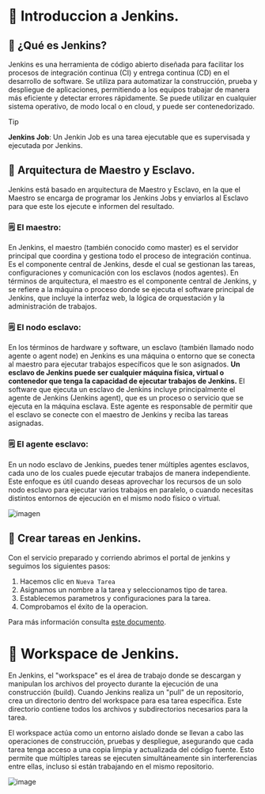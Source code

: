 # 📌 Introduccion a Jenkins.

## 📓 ¿Qué es Jenkins?
Jenkins es una herramienta de código abierto diseñada para facilitar los procesos de integración continua (CI) y entrega continua (CD) en el desarrollo de software. Se utiliza para automatizar la construcción, prueba y despliegue de aplicaciones, permitiendo a los equipos trabajar de manera más eficiente y detectar errores rápidamente. Se puede utilizar en cualquier sistema operativo, de modo local o en cloud, y puede ser contenedorizado.

>[!TIP]
>**Jenkins Job**: Un Jenkin Job es una tarea ejecutable que es supervisada y ejecutada por Jenkins.

## 📍 Arquitectura de Maestro y Esclavo.
Jenkins está basado en arquitectura de Maestro y Esclavo, en la que el Maestro se encarga de programar los Jenkins Jobs y enviarlos al Esclavo para que este los ejecute e informen del resultado.

### 🗒️ El maestro:
En Jenkins, el maestro (también conocido como master) es el servidor principal que coordina y gestiona todo el proceso de integración continua. Es el componente central de Jenkins, desde el cual se gestionan las tareas, configuraciones y comunicación con los esclavos (nodos agentes). En términos de arquitectura, el maestro es el componente central de Jenkins, y se refiere a la máquina o proceso donde se ejecuta el software principal de Jenkins, que incluye la interfaz web, la lógica de orquestación y la administración de trabajos.

### 🗒️ El nodo esclavo:
En los términos de hardware y software, un esclavo (también llamado nodo agente o agent node) en Jenkins es una máquina o entorno que se conecta al maestro para ejecutar trabajos específicos que le son asignados. **Un esclavo de Jenkins puede ser cualquier máquina física, virtual o contenedor que tenga la capacidad de ejecutar trabajos de Jenkins.** El software que ejecuta un esclavo de Jenkins incluye principalmente el agente de Jenkins (Jenkins agent), que es un proceso o servicio que se ejecuta en la máquina esclava. Este agente es responsable de permitir que el esclavo se conecte con el maestro de Jenkins y reciba las tareas asignadas.

### 🗒️ El agente esclavo:
En un nodo esclavo de Jenkins, puedes tener múltiples agentes esclavos, cada uno de los cuales puede ejecutar trabajos de manera independiente. Este enfoque es útil cuando deseas aprovechar los recursos de un solo nodo esclavo para ejecutar varios trabajos en paralelo, o cuando necesitas distintos entornos de ejecución en el mismo nodo físico o virtual.

![imagen](https://github.com/user-attachments/assets/ed966825-acfc-4ba0-8bf6-d0f53b7883c5)


## 📍 Crear tareas en Jenkins.
Con el servicio preparado y corriendo abrimos el portal de jenkins y seguimos los siguientes pasos:
1. Hacemos clic en `Nueva Tarea`
2. Asignamos un nombre a la tarea y seleccionamos tipo de tarea.
3. Establecemos parametros y configuraciones para la tarea.
4. Comprobamos el éxito de la operacion.
   
Para más información consulta [este documento](jenkins-jobs.md).


# 📌 Workspace de Jenkins.
En Jenkins, el "workspace" es el área de trabajo donde se descargan y manipulan los archivos del proyecto durante la ejecución de una construcción (build). Cuando Jenkins realiza un "pull" de un repositorio, crea un directorio dentro del workspace para esa tarea específica. Este directorio contiene todos los archivos y subdirectorios necesarios para la tarea.

El workspace actúa como un entorno aislado donde se llevan a cabo las operaciones de construcción, pruebas y despliegue, asegurando que cada tarea tenga acceso a una copia limpia y actualizada del código fuente. Esto permite que múltiples tareas se ejecuten simultáneamente sin interferencias entre ellas, incluso si están trabajando en el mismo repositorio.
    
![image](https://github.com/user-attachments/assets/23753e1e-996b-4379-9702-56c2e4d37d8b)


   
